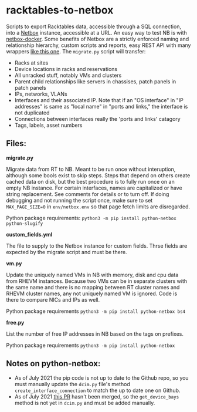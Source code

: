 # racktables-to-netbox

Scripts to export Racktables data, accessible through a SQL connection, into a [Netbox](https://github.com/netbox-community/netbox/) instance, accessible at a URL. An easy way to test NB is with [netbox-docker](https://github.com/netbox-community/netbox-docker). Some benefits of Netbox are a strictly enforced naming and relationship hierarchy, custom scripts and reports, easy REST API with many wrappers [like this one](https://github.com/jagter/python-netbox). The `migrate.py` script will transfer:
- Racks at sites
- Device locations in racks and reservations
- All unracked stuff, notably VMs and clusters
- Parent child relationships like servers in chassises, patch panels in patch panels
- IPs, networks, VLANs
- Interfaces and their associated IP. Note that if an "OS interface" in "IP addresses" is same as "local name" in "ports and links," the interface is not duplicated
- Connections between interfaces really the 'ports and links' catagory
- Tags, labels, asset numbers

## Files:
**migrate.py**

Migrate data from RT to NB. Meant to be run once without interuption, although some bools exist to skip steps.
Steps that depend on others create cached data on disk, but the best procedure is to fully run once on an empty NB instance. For certain interfaces, names are capitalized or have string replacement. See comments for details or to turn off. If doing debugging and not running the script once, make sure to set `MAX_PAGE_SIZE=0` in `env/netbox.env` so that page fetch limits are disregarded.

Python package requirements: `python3 -m pip install python-netbox python-slugify`

**custom_fields.yml**

The file to supply to the Netbox instance for custom fields. Thrse fields are expected by the migrate script and must be there.

**vm.py**

Update the uniquely named VMs in NB with memory, disk and cpu data from RHEVM instances. Because two VMs can be in separate clusters with the same name and there is no mapping between RT cluster names and RHEVM cluster names, any not uniquely named VM is ignored. 
Code is there to compare NICs and IPs as well.

Python package requirements `python3 -m pip install python-netbox bs4`

**free.py**

List the number of free IP addresses in NB based on the tags on prefixes.

Python package requirements `python3 -m pip install python-netbox`

## Notes on python-netbox:
- As of July 2021 the pip code is not up to date to the Github repo, so you must manually update the `dcim.py` file's method `create_interface_connection` to match the up to date one on Github.
- As of July 2021 [this PR](https://github.com/jagter/python-netbox/pull/49) hasn't been merged, so the `get_device_bays` method is not yet in `dcim.py` and must be added manually.
